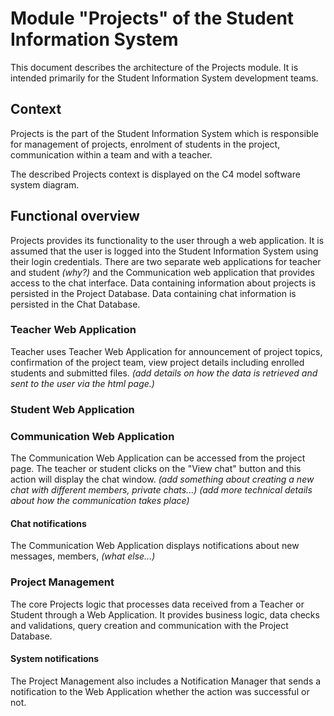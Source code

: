 # Module "Projects" of the Student Information System

This document describes the architecture of the Projects module. It is intended primarily for the Student Information System development teams.

## Context

Projects is the part of the Student Information System which is responsible for management of projects, enrolment of students in the project, communication within a team and with a teacher.

The described Projects context is displayed on the C4 model software system diagram.

## Functional overview

Projects provides its functionality to the user through a web application. It is assumed that the user is logged into the Student Information System using their login  credentials. There are two separate web applications for teacher and student *(why?)*  and the Communication web application that provides access to the chat interface. Data containing information about projects is persisted in the Project Database. Data containing chat information is persisted in the Chat Database.

### Teacher Web Application
Teacher uses Teacher Web Application for announcement of project topics, confirmation of the project team, view project details including enrolled students and submitted files. 
*(add details on how the data is retrieved and sent to the user via the html page.)*


### Student Web Application


### Communication Web Application

The Communication Web Application can be accessed from the project page. The teacher or student clicks on the "View chat" button and this action will display the chat window. *(add something about creating a new chat with different members, private chats...)*
*(add more technical details about how the communication takes place)*
#### Chat notifications
The Communication Web Application displays notifications about new messages, members, *(what else...)*

### Project Management
The core Projects logic that processes data received from a Teacher or Student through a Web Application. It provides business logic, data checks and validations, query creation and communication with the Project Database. 
#### System notifications
The Project Management also includes a Notification Manager that sends a notification to the Web Application whether the action was successful or not.
